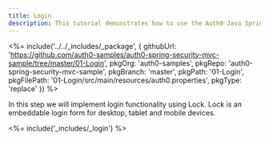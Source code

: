 ```yaml
---
title: Login
description: This tutorial demonstrates how to use the Auth0 Java Spring Security MVC SDK to add authentication and authorization to your web app
---
```


<%= include('../../_includes/_package', {
githubUrl: 'https://github.com/auth0-samples/auth0-spring-security-mvc-sample/tree/master/01-Login',
pkgOrg: 'auth0-samples',
pkgRepo: 'auth0-spring-security-mvc-sample',
pkgBranch: 'master',
pkgPath: '01-Login',
pkgFilePath: '01-Login/src/main/resources/auth0.properties',
pkgType: 'replace'
}) %>



In this step we will implement login functionality using Lock. Lock is an embeddable login form for desktop, tablet and mobile devices.

<%= include('_includes/_login') %>


